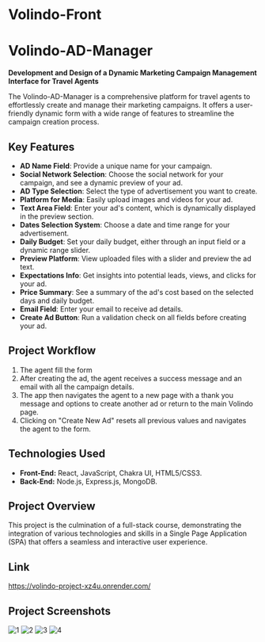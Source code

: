 # Volindo-Front
# Volindo-AD-Manager

**Development and Design of a Dynamic Marketing Campaign Management Interface for Travel Agents**

The Volindo-AD-Manager is a comprehensive platform for travel agents to effortlessly create and manage their marketing campaigns. It offers a user-friendly dynamic form with a wide range of features to streamline the campaign creation process.

## Key Features

- **AD Name Field**: Provide a unique name for your campaign.
- **Social Network Selection**: Choose the social network for your campaign, and see a dynamic preview of your ad.
- **AD Type Selection**: Select the type of advertisement you want to create.
- **Platform for Media**: Easily upload images and videos for your ad.
- **Text Area Field**: Enter your ad's content, which is dynamically displayed in the preview section.
- **Dates Selection System**: Choose a date and time range for your advertisement.
- **Daily Budget**: Set your daily budget, either through an input field or a dynamic range slider.
- **Preview Platform**: View uploaded files with a slider and preview the ad text.
- **Expectations Info**: Get insights into potential leads, views, and clicks for your ad.
- **Price Summary**: See a summary of the ad's cost based on the selected days and daily budget.
- **Email Field**: Enter your email to receive ad details.
- **Create Ad Button**: Run a validation check on all fields before creating your ad.



## Project Workflow
1. The agent fill the form
2. After creating the ad, the agent receives a success message and an email with all the campaign details.
3. The app then navigates the agent to a new page with a thank you message and options to create another ad or return to the main Volindo page.
4. Clicking on "Create New Ad" resets all previous values and navigates the agent to the form.

## Technologies Used

- **Front-End:** React, JavaScript, Chakra UI, HTML5/CSS3.
- **Back-End:** Node.js, Express.js, MongoDB.

## Project Overview

This project is the culmination of a full-stack course, demonstrating the integration of various technologies and skills in a Single Page Application (SPA) that offers a seamless and interactive user experience.


## Link 
https://volindo-project-xz4u.onrender.com/


## Project Screenshots

![1](https://github.com/FerderEddie/Volindo-Front/assets/110486605/a1632cc0-ed1c-46a0-b63e-46ff04a7bda4)
![2](https://github.com/FerderEddie/Volindo-Front/assets/110486605/2ff6b43c-b23c-4351-803e-5e72e0767d52)
![3](https://github.com/FerderEddie/Volindo-Front/assets/110486605/bddced4f-6195-4a36-9b03-6a7b168982dc)
![4](https://github.com/FerderEddie/Volindo-Front/assets/110486605/b070b50e-91be-47eb-ac78-1b02da75c57f)




